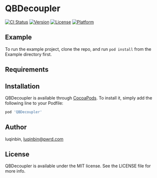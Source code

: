 # QBDecoupler

[![CI Status](https://img.shields.io/travis/luqinbin/QBDecoupler.svg?style=flat)](https://travis-ci.org/luqinbin/QBDecoupler)
[![Version](https://img.shields.io/cocoapods/v/QBDecoupler.svg?style=flat)](https://cocoapods.org/pods/QBDecoupler)
[![License](https://img.shields.io/cocoapods/l/QBDecoupler.svg?style=flat)](https://cocoapods.org/pods/QBDecoupler)
[![Platform](https://img.shields.io/cocoapods/p/QBDecoupler.svg?style=flat)](https://cocoapods.org/pods/QBDecoupler)

## Example

To run the example project, clone the repo, and run `pod install` from the Example directory first.

## Requirements

## Installation

QBDecoupler is available through [CocoaPods](https://cocoapods.org). To install
it, simply add the following line to your Podfile:

```ruby
pod 'QBDecoupler'
```

## Author

luqinbin, luqinbin@pwrd.com

## License

QBDecoupler is available under the MIT license. See the LICENSE file for more info.
